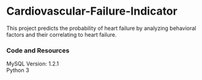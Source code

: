 # Cardiovascular-Failure-Indicator
This project predicts the probability of heart failure by analyzing behavioral factors and their correlating to heart failure. 
### Code and Resources
MySQL Version: 1.2.1
<br>Python 3</br>
